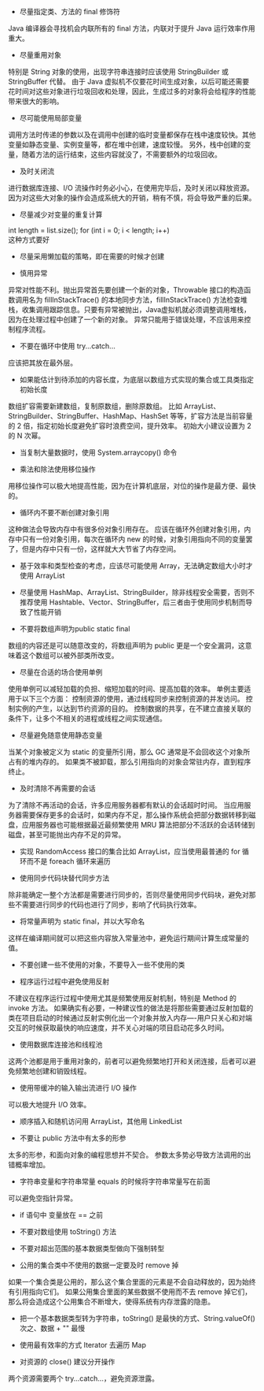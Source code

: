 - 尽量指定类、方法的 final 修饰符

Java 编译器会寻找机会内联所有的 final 方法，内联对于提升 Java 运行效率作用重大。



- 尽量重用对象

特别是 String 对象的使用，出现字符串连接时应该使用 StringBuilder 或 StringBuffer 代替。
由于 Java 虚拟机不仅要花时间生成对象，以后可能还需要花时间对这些对象进行垃圾回收和处理，因此，生成过多的对象将会给程序的性能带来很大的影响。



- 尽可能使用局部变量

调用方法时传递的参数以及在调用中创建的临时变量都保存在栈中速度较快。其他变量如静态变量、实例变量等，都在堆中创建，速度较慢。
另外，栈中创建的变量，随着方法的运行结束，这些内容就没了，不需要额外的垃圾回收。



- 及时关闭流

进行数据库连接、I/O 流操作时务必小心，在使用完毕后，及时关闭以释放资源。因为对这些大对象的操作会造成系统大的开销，稍有不慎，将会导致严重的后果。



- 尽量减少对变量的重复计算

int length = list.size();
for (int i = 0; i < length; i++)  
这种方式要好



- 尽量采用懒加载的策略，即在需要的时候才创建



- 慎用异常

异常对性能不利。抛出异常首先要创建一个新的对象，Throwable 接口的构造函数调用名为 fillInStackTrace() 的本地同步方法，fillInStackTrace() 方法检查堆栈，收集调用跟踪信息。只要有异常被抛出，Java虚拟机就必须调整调用堆栈，因为在处理过程中创建了一个新的对象。
异常只能用于错误处理，不应该用来控制程序流程。



- 不要在循环中使用 try...catch...

应该把其放在最外层。



- 如果能估计到待添加的内容长度，为底层以数组方式实现的集合或工具类指定初始长度

数组扩容需要新建数组，复制原数组，删除原数组。
比如 ArrayList、StringBuilder、StringBuffer、HashMap、HashSet 等等，扩容方法是当前容量的 2 倍，指定初始长度避免扩容时浪费空间，提升效率。
初始大小建议设置为 2 的 N 次幂。



- 当复制大量数据时，使用 System.arraycopy() 命令



- 乘法和除法使用移位操作

用移位操作可以极大地提高性能，因为在计算机底层，对位的操作是最方便、最快的。



- 循环内不要不断创建对象引用

这种做法会导致内存中有很多份对象引用存在。
应该在循环外创建对象引用，内存中只有一份对象引用，每次在循环内 new 的时候，对象引用指向不同的变量罢了，但是内存中只有一份，这样就大大节省了内存空间。



- 基于效率和类型检查的考虑，应该尽可能使用 Array，无法确定数组大小时才使用 ArrayList



- 尽量使用 HashMap、ArrayList、StringBuilder，除非线程安全需要，否则不推荐使用 Hashtable、Vector、StringBuffer，后三者由于使用同步机制而导致了性能开销



- 不要将数组声明为public static final

数组的内容还是可以随意改变的，将数组声明为 public 更是一个安全漏洞，这意味着这个数组可以被外部类所改变。



- 尽量在合适的场合使用单例

使用单例可以减轻加载的负担、缩短加载的时间、提高加载的效率。
单例主要适用于以下三个方面：
控制资源的使用，通过线程同步来控制资源的并发访问。
控制实例的产生，以达到节约资源的目的。
控制数据的共享，在不建立直接关联的条件下，让多个不相关的进程或线程之间实现通信。



- 尽量避免随意使用静态变量

当某个对象被定义为 static 的变量所引用，那么 GC 通常是不会回收这个对象所占有的堆内存的。
如果类不被卸载，那么引用指向的对象会常驻内存，直到程序终止。



- 及时清除不再需要的会话

为了清除不再活动的会话，许多应用服务器都有默认的会话超时时间。
当应用服务器需要保存更多的会话时，如果内存不足，那么操作系统会把部分数据转移到磁盘，应用服务器也可能根据最近最频繁使用 MRU 算法把部分不活跃的会话转储到磁盘，甚至可能抛出内存不足的异常。



- 实现 RandomAccess 接口的集合比如 ArrayList，应当使用最普通的 for 循环而不是 foreach 循环来遍历



- 使用同步代码块替代同步方法

除非能确定一整个方法都是需要进行同步的，否则尽量使用同步代码块，避免对那些不需要进行同步的代码也进行了同步，影响了代码执行效率。



- 将常量声明为 static final，并以大写命名

这样在编译期间就可以把这些内容放入常量池中，避免运行期间计算生成常量的值。



- 不要创建一些不使用的对象，不要导入一些不使用的类



- 程序运行过程中避免使用反射

不建议在程序运行过程中使用尤其是频繁使用反射机制，特别是 Method 的 invoke 方法。
如果确实有必要，一种建议性的做法是将那些需要通过反射加载的类在项目启动的时候通过反射实例化出一个对象并放入内存—-用户只关心和对端交互的时候获取最快的响应速度，并不关心对端的项目启动花多久时间。



- 使用数据库连接池和线程池

这两个池都是用于重用对象的，前者可以避免频繁地打开和关闭连接，后者可以避免频繁地创建和销毁线程。



- 使用带缓冲的输入输出流进行 I/O 操作

可以极大地提升 I/O 效率。



- 顺序插入和随机访问用 ArrayList，其他用 LinkedList



- 不要让 public 方法中有太多的形参

太多的形参，和面向对象的编程思想并不契合。
参数太多势必导致方法调用的出错概率增加。



- 字符串变量和字符串常量 equals 的时候将字符串常量写在前面

可以避免空指针异常。



- if 语句中 变量放在 == 之前



- 不要对数组使用 toString() 方法



- 不要对超出范围的基本数据类型做向下强制转型



- 公用的集合类中不使用的数据一定要及时 remove 掉

如果一个集合类是公用的，那么这个集合里面的元素是不会自动释放的，因为始终有引用指向它们。
如果公用集合里面的某些数据不使用而不去 remove 掉它们，那么将会造成这个公用集合不断增大，使得系统有内存泄露的隐患。



- 把一个基本数据类型转为字符串，toString() 是最快的方式、String.valueOf() 次之、数据 + "" 最慢



- 使用最有效率的方式 Iterator 去遍历 Map



- 对资源的 close() 建议分开操作

两个资源需要两个 try...catch...，避免资源泄露。